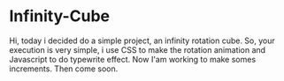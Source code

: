 # Infinity-Cube
Hi, today i decided do a simple project, an infinity rotation cube. So, your execution is very simple, i use CSS to make the rotation animation and Javascript to do typewrite effect. Now I'am working to make somes increments. Then come soon.
